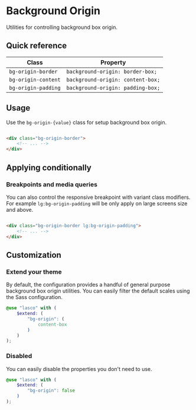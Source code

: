 # Background Origin

Utilities for controlling background box origin.

## Quick reference

| Class               | Property                          |
|---------------------|-----------------------------------|
| `bg-origin-border`  | `background-origin: border-box;`  |
| `bg-origin-content` | `background-origin: content-box;` |
| `bg-origin-padding` | `background-origin: padding-box;` |  

## Usage

Use the `bg-origin-{value}` class for setup background box origin.

```html

<div class="bg-origin-border">
    <!-- ... -->
</div>
```

## Applying conditionally

### Breakpoints and media queries

You can also control the responsive breakpoint with variant class modifiers. For example `lg:bg-origin-padding` will be
only apply on large screens size and above.

```html

<div class="bg-origin-border lg:bg-origin-padding">
    <!-- ... -->
</div>
```

## Customization

### Extend your theme

By default, the configuration provides a handful of general purpose background box origin utilities. You can easily
filter the default scales using the Sass configuration.

```scss
@use "lasco" with (
    $extend: (
        "bg-origin": (
            content-box
        )
    )
);
```

### Disabled

You can easily disable the properties you don't need to use.

```scss
@use "lasco" with (
    $extend: (
        "bg-origin": false
    )
);
```
